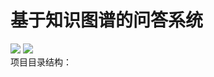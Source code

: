 # 基于知识图谱的问答系统 
![](https://img.shields.io/badge/language-Python-brightgreen) ![](https://img.shields.io/badge/language-JavaScript-brightgreen)  
项目目录结构：


